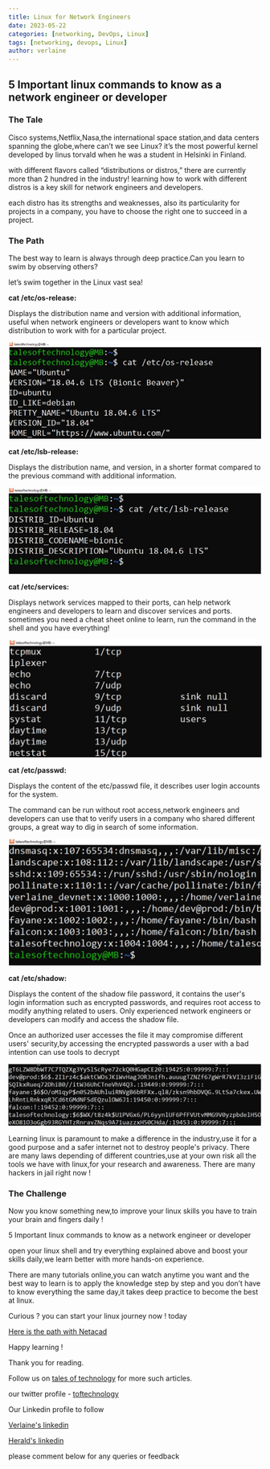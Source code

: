 ```yaml
---
title: Linux for Network Engineers
date: 2023-05-22
categories: [networking, DevOps, Linux]
tags: [networking, devops, Linux]
author: verlaine
---
```


## __5  Important linux commands to know as a network engineer or developer__

### __The Tale__

Cisco systems,Netflix,Nasa,the international space station,and data centers spanning the globe,where can’t we see Linux? 
it’s the most powerful kernel developed by linus torvald when he was a student in Helsinki in Finland.

with different flavors called “distributions or distros,” there are currently more than 2 hundred in the industry! 
learning how to work with different distros is a key skill for network engineers and developers.

each distro has its strengths and weaknesses, also its particularity for projects in a company,
you have to choose the right one to succeed in a project.

### __The Path__

The best way to learn is always  through deep practice.Can you learn to swim by observing others? 

let’s swim together in the Linux vast sea!

__cat /etc/os-release:__ 

Displays the distribution name and version with additional information, useful when network engineers or developers want to know which distribution to work with for a particular project.

![](/assets/img/favicons/linux1.jpg)

__cat /etc/lsb-release:__

Displays the distribution name, and version, in a shorter format compared to the previous command with additional information.

![](/assets/img/favicons/linux2.jpg)

__cat /etc/services:__

Displays network services mapped to their ports, can help network engineers and developers to learn and discover services and ports. sometimes you need a cheat sheet online to learn, run the command in the shell and you have everything!

![](/assets/img/favicons/linux3.jpg)

__cat /etc/passwd:__

Displays the content of the etc/passwd file, it describes user login accounts for the system.

The command can be run without root access,network engineers and developers can use that to verify users in a company who shared different groups, a great way to dig in search of some information.

![](/assets/img/favicons/linux4.jpg)

__cat /etc/shadow:__

Displays the content of the shadow file password, it contains the user's login information such as encrypted passwords, and requires root access to modify anything related to users. Only experienced network engineers or developers can modify and access the shadow file. 

Once an authorized user accesses the file it may compromise different users' security,by accessing the encrypted passwords a user with a bad intention can use tools to decrypt 

![](/assets/img/favicons/linux5.jpg)

Learning linux is paramount to make a difference in the industry,use it for a good purpose and a safer internet not to destroy people's privacy. There are many laws depending of different countries,use at your own risk all the tools we have with linux,for your research and awareness. There are many hackers in jail right now !

### __The Challenge__

Now you know something new,to improve your linux skills you have to train your brain and fingers daily !

5 Important linux commands to know as a network engineer or developer

open your linux shell and try everything explained above and boost your skills daily,we learn better with more hands-on experience.

There are many tutorials online,you can watch anytime you want and the best way to learn is to apply the knowledge step by step and you don’t have to know everything the same day,it takes deep practice to become the best at linux.

Curious ? you can start your linux journey now ! today

[Here is the path with Netacad](https://www.netacad.com/courses/os-it/ndg-linux-unhatched)

Happy learning ! 

Thank you for reading.

Follow us on [tales of technology](https://talesoftechnology.github.io) for more such articles.

our twitter profile - [toftechnology](https://twitter.com/toftechnology)

Our Linkedin profile to follow 

[Verlaine's linkedin](https://www.linkedin.com/in/verlaine-j-muhungu-363507b2/)

[Herald's linkedin](https://linkedin.com/in/herald126/)

please comment below for any queries or feedback












